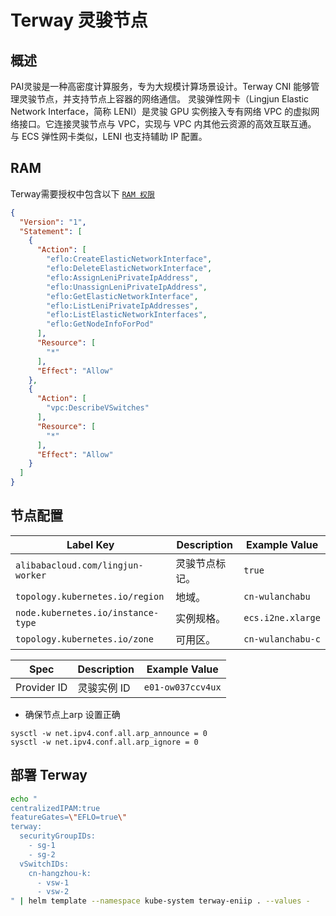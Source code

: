 # Terway 灵骏节点

## 概述

PAI灵骏是一种高密度计算服务，专为大规模计算场景设计。Terway CNI 能够管理灵骏节点，并支持节点上容器的网络通信。
灵骏弹性网卡（Lingjun Elastic Network Interface，简称 LENI）是灵骏 GPU 实例接入专有网络 VPC 的虚拟网络接口。它连接灵骏节点与
VPC，实现与 VPC 内其他云资源的高效互联互通。
与 ECS 弹性网卡类似，LENI 也支持辅助 IP 配置。

## RAM

Terway需要授权中包含以下 [`RAM 权限`](https://ram.console.aliyun.com/)

```json
{
  "Version": "1",
  "Statement": [
    {
      "Action": [
        "eflo:CreateElasticNetworkInterface",
        "eflo:DeleteElasticNetworkInterface",
        "eflo:AssignLeniPrivateIpAddress",
        "eflo:UnassignLeniPrivateIpAddress",
        "eflo:GetElasticNetworkInterface",
        "eflo:ListLeniPrivateIpAddresses",
        "eflo:ListElasticNetworkInterfaces",
        "eflo:GetNodeInfoForPod"
      ],
      "Resource": [
        "*"
      ],
      "Effect": "Allow"
    },
    {
      "Action": [
        "vpc:DescribeVSwitches"
      ],
      "Resource": [
        "*"
      ],
      "Effect": "Allow"
    }
  ]
}
```

## 节点配置

| Label Key                          | Description | Example Value     |
|------------------------------------|-------------|-------------------|
| `alibabacloud.com/lingjun-worker`  | 灵骏节点标记。     | `true`            |
| `topology.kubernetes.io/region`    | 地域。         | `cn-wulanchabu`   |
| `node.kubernetes.io/instance-type` | 实例规格。       | `ecs.i2ne.xlarge` |
| `topology.kubernetes.io/zone`      | 可用区。        | `cn-wulanchabu-c` |

| Spec        | Description | Example Value     |
|-------------|-------------|-------------------|
| Provider ID | 灵骏实例 ID     | `e01-ow037ccv4ux` |

- 确保节点上arp 设置正确

```text
sysctl -w net.ipv4.conf.all.arp_announce = 0
sysctl -w net.ipv4.conf.all.arp_ignore = 0
```

## 部署 Terway

```bash
echo "
centralizedIPAM:true
featureGates=\"EFLO=true\"
terway:
  securityGroupIDs:
    - sg-1
    - sg-2
  vSwitchIDs:
    cn-hangzhou-k:
      - vsw-1
      - vsw-2
" | helm template --namespace kube-system terway-eniip . --values -
```
